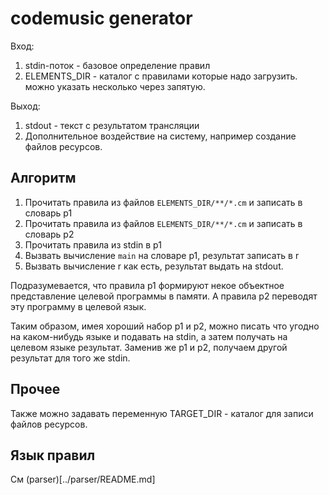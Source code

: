 # codemusic generator

Вход: 
1. stdin-поток - базовое определение правил
2. ELEMENTS_DIR - каталог с правилами которые надо загрузить.
можно указать несколько через запятую.

Выход:
1. stdout - текст с результатом трансляции
2. Дополнительное воздействие на систему, например создание файлов ресурсов.

## Алгоритм

1. Прочитать правила из файлов `ELEMENTS_DIR/**/*.cm` и записать в словарь p1
2. Прочитать правила из файлов `ELEMENTS_DIR/**/*.cm` и записать в словарь p2
3. Прочитать правила из stdin в p1
4. Вызвать вычисление `main` на словаре p1, результат записать в r
5. Вызвать вычисление r как есть, результат выдать на stdout.

Подразумевается, что правила p1 формируют некое объектное представление целевой
программы в памяти. А правила p2 переводят эту программу в целевой язык.

Таким образом, имея хороший набор p1 и p2, можно писать что угодно на каком-нибудь
языке и подавать на stdin, а затем получать на целевом языке результат.
Заменив же p1 и p2, получаем другой результат для того же stdin.

## Прочее
Также можно задавать переменную TARGET_DIR - каталог для записи файлов ресурсов.

## Язык правил
См (parser)[../parser/README.md]
